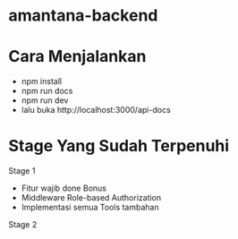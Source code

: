 # amantana-backend

# Cara Menjalankan
- npm install
- npm run docs
- npm run dev
- lalu buka http://localhost:3000/api-docs

# Stage Yang Sudah Terpenuhi
Stage 1
- Fitur wajib done 
Bonus 
- Middleware Role-based Authorization
- Implementasi semua Tools tambahan

Stage 2

